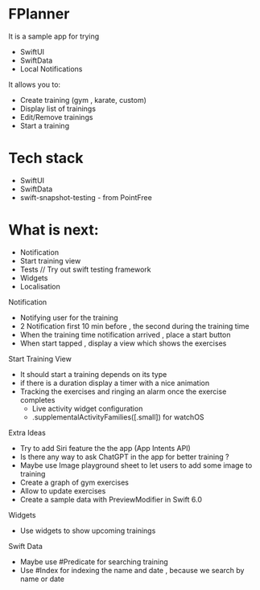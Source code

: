 # FPlanner
It is a sample app for trying
- SwiftUI
- SwiftData
- Local Notifications

It allows you to:
- Create training (gym , karate, custom)
- Display list of trainings
- Edit/Remove trainings
- Start a training

# Tech stack
- SwiftUI
- SwiftData
- swift-snapshot-testing - from PointFree 

# What is next: 
- Notification
- Start training view
- Tests //  Try out swift testing framework
- Widgets
- Localisation


Notification
- Notifying user for the training 
- 2 Notification first 10 min before , the second during the training time
- When the training time notification arrived , place a start button 
- When start tapped , display a view which shows the exercises 

Start Training View 
- It should start a training depends on its type 
- if there is a duration display a timer with a nice animation
- Tracking the exercises and ringing an alarm once the exercise completes
    - Live activity widget configuration
    - .supplementalActivityFamilies([.small]) for watchOS

Extra Ideas
- Try to add Siri feature the the app (App Intents API)
- Is there any way to ask ChatGPT in the app for better training ? 
- Maybe use Image playground sheet to let users to add some image to training
- Create a graph of gym exercises
- Allow to update exercises 
- Create a sample data with PreviewModifier in Swift 6.0

Widgets 
- Use widgets to show upcoming trainings


Swift Data
- Maybe use #Predicate for searching training 
- Use #Index for indexing the name and date , because we search by name or date 
